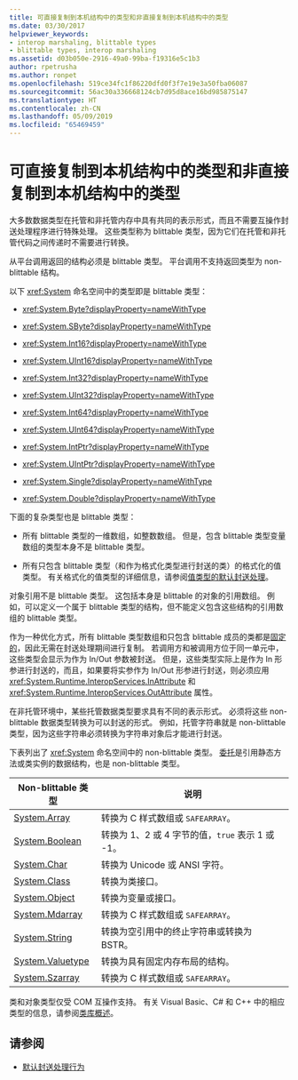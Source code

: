 ```yaml
---
title: 可直接复制到本机结构中的类型和非直接复制到本机结构中的类型
ms.date: 03/30/2017
helpviewer_keywords:
- interop marshaling, blittable types
- blittable types, interop marshaling
ms.assetid: d03b050e-2916-49a0-99ba-f19316e5c1b3
author: rpetrusha
ms.author: ronpet
ms.openlocfilehash: 519ce34fc1f86220dfd0f3f7e19e3a50fba06087
ms.sourcegitcommit: 56ac30a336668124cb7d95d8ace16bd985875147
ms.translationtype: HT
ms.contentlocale: zh-CN
ms.lasthandoff: 05/09/2019
ms.locfileid: "65469459"
---
```

# <a name="blittable-and-non-blittable-types"></a>可直接复制到本机结构中的类型和非直接复制到本机结构中的类型
大多数数据类型在托管和非托管内存中具有共同的表示形式，而且不需要互操作封送处理程序进行特殊处理。 这些类型称为 blittable 类型，因为它们在托管和非托管代码之间传递时不需要进行转换。  
  
 从平台调用返回的结构必须是 blittable 类型。 平台调用不支持返回类型为 non-blittable 结构。  
  
 以下 <xref:System> 命名空间中的类型即是 blittable 类型：  
  
- <xref:System.Byte?displayProperty=nameWithType>  
  
- <xref:System.SByte?displayProperty=nameWithType>  
  
- <xref:System.Int16?displayProperty=nameWithType>  
  
- <xref:System.UInt16?displayProperty=nameWithType>  
  
- <xref:System.Int32?displayProperty=nameWithType>  
  
- <xref:System.UInt32?displayProperty=nameWithType>  
  
- <xref:System.Int64?displayProperty=nameWithType>  
  
- <xref:System.UInt64?displayProperty=nameWithType>  
  
- <xref:System.IntPtr?displayProperty=nameWithType>  
  
- <xref:System.UIntPtr?displayProperty=nameWithType>  
  
- <xref:System.Single?displayProperty=nameWithType>  
  
- <xref:System.Double?displayProperty=nameWithType>  
  
 下面的复杂类型也是 blittable 类型：  
  
- 所有 blittable 类型的一维数组，如整数数组。 但是，包含 blittable 类型变量数组的类型本身不是 blittable 类型。  
  
- 所有只包含 blittable 类型（和作为格式化类型进行封送的类）的格式化的值类型。 有关格式化的值类型的详细信息，请参阅[值类型的默认封送处理](default-marshaling-behavior.md#default-marshaling-for-value-types)。  
  
 对象引用不是 blittable 类型。 这包括本身是 blittable 的对象的引用数组。 例如，可以定义一个属于 blittable 类型的结构，但不能定义包含这些结构的引用数组的 blittable 类型。  
  
 作为一种优化方式，所有 blittable 类型数组和只包含 blittable 成员的类都是[固定的](../../../docs/framework/interop/copying-and-pinning.md)，因此无需在封送处理期间进行复制。 若调用方和被调用方位于同一单元中，这些类型会显示为作为 In/Out 参数被封送。 但是，这些类型实际上是作为 In 形参进行封送的，而且，如果要将实参作为 In/Out 形参进行封送，则必须应用 <xref:System.Runtime.InteropServices.InAttribute> 和 <xref:System.Runtime.InteropServices.OutAttribute> 属性。  
  
 在非托管环境中，某些托管数据类型要求具有不同的表示形式。 必须将这些 non-blittable 数据类型转换为可以封送的形式。 例如，托管字符串就是 non-blittable 类型，因为这些字符串必须转换为字符串对象后才能进行封送。  
  
 下表列出了 <xref:System> 命名空间中的 non-blittable 类型。 [委托](default-marshaling-behavior.md#default-marshaling-for-delegates)是引用静态方法或类实例的数据结构，也是 non-blittable 类型。  
  
|Non-blittable 类型|说明|  
|-------------------------|-----------------|  
|[System.Array](../../../docs/framework/interop/default-marshaling-for-arrays.md)|转换为 C 样式数组或 `SAFEARRAY`。|  
|[System.Boolean](https://docs.microsoft.com/previous-versions/dotnet/netframework-4.0/t2t3725f(v=vs.100))|转换为 1、2 或 4 字节的值，`true` 表示 1 或 -1。|  
|[System.Char](https://docs.microsoft.com/previous-versions/dotnet/netframework-4.0/6tyybbf2(v=vs.100))|转换为 Unicode 或 ANSI 字符。|  
|[System.Class](https://docs.microsoft.com/previous-versions/dotnet/netframework-4.0/s0968xy8(v=vs.100))|转换为类接口。|  
|[System.Object](../../../docs/framework/interop/default-marshaling-for-objects.md)|转换为变量或接口。|  
|[System.Mdarray](../../../docs/framework/interop/default-marshaling-for-arrays.md)|转换为 C 样式数组或 `SAFEARRAY`。|  
|[System.String](../../../docs/framework/interop/default-marshaling-for-strings.md)|转换为空引用中的终止字符串或转换为 BSTR。|  
|[System.Valuetype](https://docs.microsoft.com/previous-versions/dotnet/netframework-4.0/0t2cwe11(v=vs.100))|转换为具有固定内存布局的结构。|  
|[System.Szarray](../../../docs/framework/interop/default-marshaling-for-arrays.md)|转换为 C 样式数组或 `SAFEARRAY`。|  
  
 类和对象类型仅受 COM 互操作支持。 有关 Visual Basic、C# 和 C++ 中的相应类型的信息，请参阅[类库概述](../../../docs/standard/class-library-overview.md)。  
  
## <a name="see-also"></a>请参阅

- [默认封送处理行为](../../../docs/framework/interop/default-marshaling-behavior.md)
